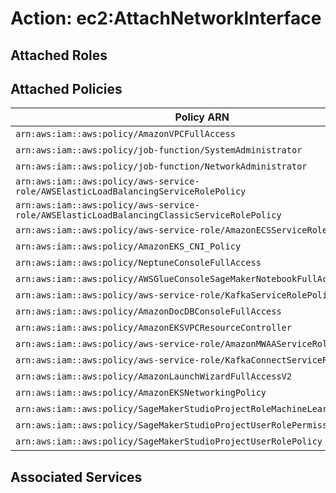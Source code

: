 # Action: ec2:AttachNetworkInterface

## Attached Roles

## Attached Policies

| Policy ARN | Policy Name |
|------------|-------------|
| `arn:aws:iam::aws:policy/AmazonVPCFullAccess` | [AmazonVPCFullAccess](../policies.md#amazonvpcfullaccess) |
| `arn:aws:iam::aws:policy/job-function/SystemAdministrator` | [SystemAdministrator](../policies.md#systemadministrator) |
| `arn:aws:iam::aws:policy/job-function/NetworkAdministrator` | [NetworkAdministrator](../policies.md#networkadministrator) |
| `arn:aws:iam::aws:policy/aws-service-role/AWSElasticLoadBalancingServiceRolePolicy` | [AWSElasticLoadBalancingServiceRolePolicy](../policies.md#awselasticloadbalancingservicerolepolicy) |
| `arn:aws:iam::aws:policy/aws-service-role/AWSElasticLoadBalancingClassicServiceRolePolicy` | [AWSElasticLoadBalancingClassicServiceRolePolicy](../policies.md#awselasticloadbalancingclassicservicerolepolicy) |
| `arn:aws:iam::aws:policy/aws-service-role/AmazonECSServiceRolePolicy` | [AmazonECSServiceRolePolicy](../policies.md#amazonecsservicerolepolicy) |
| `arn:aws:iam::aws:policy/AmazonEKS_CNI_Policy` | [AmazonEKS_CNI_Policy](../policies.md#amazoneks_cni_policy) |
| `arn:aws:iam::aws:policy/NeptuneConsoleFullAccess` | [NeptuneConsoleFullAccess](../policies.md#neptuneconsolefullaccess) |
| `arn:aws:iam::aws:policy/AWSGlueConsoleSageMakerNotebookFullAccess` | [AWSGlueConsoleSageMakerNotebookFullAccess](../policies.md#awsglueconsolesagemakernotebookfullaccess) |
| `arn:aws:iam::aws:policy/aws-service-role/KafkaServiceRolePolicy` | [KafkaServiceRolePolicy](../policies.md#kafkaservicerolepolicy) |
| `arn:aws:iam::aws:policy/AmazonDocDBConsoleFullAccess` | [AmazonDocDBConsoleFullAccess](../policies.md#amazondocdbconsolefullaccess) |
| `arn:aws:iam::aws:policy/AmazonEKSVPCResourceController` | [AmazonEKSVPCResourceController](../policies.md#amazoneksvpcresourcecontroller) |
| `arn:aws:iam::aws:policy/aws-service-role/AmazonMWAAServiceRolePolicy` | [AmazonMWAAServiceRolePolicy](../policies.md#amazonmwaaservicerolepolicy) |
| `arn:aws:iam::aws:policy/aws-service-role/KafkaConnectServiceRolePolicy` | [KafkaConnectServiceRolePolicy](../policies.md#kafkaconnectservicerolepolicy) |
| `arn:aws:iam::aws:policy/AmazonLaunchWizardFullAccessV2` | [AmazonLaunchWizardFullAccessV2](../policies.md#amazonlaunchwizardfullaccessv2) |
| `arn:aws:iam::aws:policy/AmazonEKSNetworkingPolicy` | [AmazonEKSNetworkingPolicy](../policies.md#amazoneksnetworkingpolicy) |
| `arn:aws:iam::aws:policy/SageMakerStudioProjectRoleMachineLearningPolicy` | [SageMakerStudioProjectRoleMachineLearningPolicy](../policies.md#sagemakerstudioprojectrolemachinelearningpolicy) |
| `arn:aws:iam::aws:policy/SageMakerStudioProjectUserRolePermissionsBoundary` | [SageMakerStudioProjectUserRolePermissionsBoundary](../policies.md#sagemakerstudioprojectuserrolepermissionsboundary) |
| `arn:aws:iam::aws:policy/SageMakerStudioProjectUserRolePolicy` | [SageMakerStudioProjectUserRolePolicy](../policies.md#sagemakerstudioprojectuserrolepolicy) |

## Associated Services

